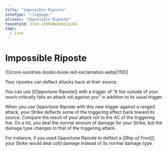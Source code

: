 ```yaml
---
title: "Impossible Riposte"
noteType: ":luggage:"
aliases: "Impossible Riposte"
foundryId: Item.aIBFGNm1mmSJgJQ4
tags:
  - Item
---
```


# Impossible Riposte
![[icons-sundries-books-book-red-exclamation.webp|150]]

Your ripostes can deflect attacks back at their source.

You can use [[Opportune Riposte]] with a trigger of "A foe outside of your reach critically fails an attack roll against you" in addition to its usual trigger.

When you use Opportune Riposte with this new trigger against a ranged attack, your Strike deflects some of the triggering effect back toward its source. Compare the result of your attack roll to the AC of the triggering foe. On a hit, you deal the normal amount of damage for your Strike, but the damage type changes to that of the triggering attack.

For instance, if you used Opportune Riposte to deflect a _[[Ray of Frost]]_, your Strike would deal cold damage instead of its normal damage type.
